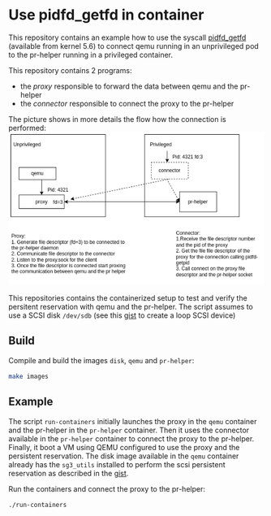 # Use pidfd_getfd in container

This repository contains an example how to use the syscall [pidfd_getfd](https://man7.org/linux/man-pages/man2/pidfd_getfd.2.html) (available from kernel 5.6) to connect qemu running in an unprivileged pod to the pr-helper running in a privileged container.

This repository contains 2 programs:
  * the *proxy* responsible to forward the data between qemu and the pr-helper
  * the *connector* responsible to connect the proxy to the pr-helper

The picture shows in more details the flow how the connection is performed:
![](pic/pidfd_getfd.png)

This repositories contains the containerized setup to test and verify the persitent reservation with qemu and the pr-helper. The script assumes to use a SCSI disk `/dev/sdb` (see this [gist](https://gist.github.com/alicefr/c2e4221d7c8834a2b8746d510692d86c) to create a loop SCSI device)

## Build
Compile and build the images `disk`, `qemu` and `pr-helper`:
```bash
make images
```
## Example
The script `run-containers` initially launches the proxy in the `qemu` container and the pr-helper in the `pr-helper` container. Then it uses the connector available in the `pr-helper` container to connect the proxy to the pr-helper. Finally, it boot a VM using QEMU configured to use the proxy and the persistent reservation. The disk image available in the `qemu` container already has the `sg3_utils` installed to perform the scsi persistent reservation as described in the [gist](https://gist.github.com/alicefr/c2e4221d7c8834a2b8746d510692d86c).

Run the containers and connect the proxy to the pr-helper:
```bash
./run-containers
```
